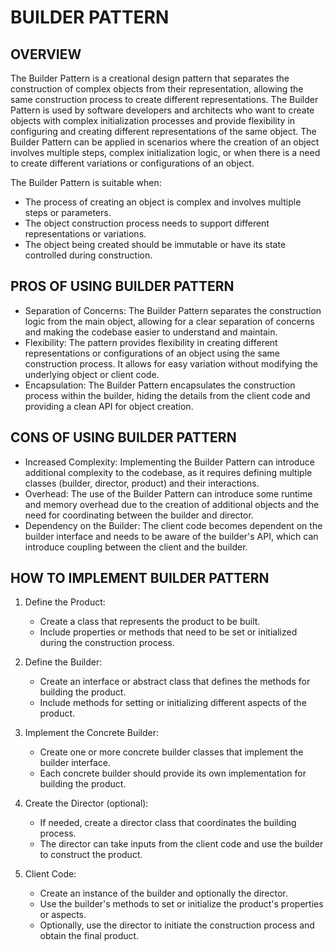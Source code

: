 # BUILDER PATTERN

## OVERVIEW

The Builder Pattern is a creational design pattern that separates the construction of complex objects from their representation, allowing the same construction process to create different representations. The Builder Pattern is used by software developers and architects who want to create objects with complex initialization processes and provide flexibility in configuring and creating different representations of the same object. The Builder Pattern can be applied in scenarios where the creation of an object involves multiple steps, complex initialization logic, or when there is a need to create different variations or configurations of an object.

The Builder Pattern is suitable when:

- The process of creating an object is complex and involves multiple steps or parameters.
- The object construction process needs to support different representations or variations.
- The object being created should be immutable or have its state controlled during construction.

## PROS OF USING BUILDER PATTERN

- Separation of Concerns: The Builder Pattern separates the construction logic from the main object, allowing for a clear separation of concerns and making the codebase easier to understand and maintain.
- Flexibility: The pattern provides flexibility in creating different representations or configurations of an object using the same construction process. It allows for easy variation without modifying the underlying object or client code.
- Encapsulation: The Builder Pattern encapsulates the construction process within the builder, hiding the details from the client code and providing a clean API for object creation.

## CONS OF USING BUILDER PATTERN
- Increased Complexity: Implementing the Builder Pattern can introduce additional complexity to the codebase, as it requires defining multiple classes (builder, director, product) and their interactions.
- Overhead: The use of the Builder Pattern can introduce some runtime and memory overhead due to the creation of additional objects and the need for coordinating between the builder and director.
- Dependency on the Builder: The client code becomes dependent on the builder interface and needs to be aware of the builder's API, which can introduce coupling between the client and the builder.

## HOW TO IMPLEMENT BUILDER PATTERN

1. Define the Product:
   - Create a class that represents the product to be built.
   - Include properties or methods that need to be set or initialized during the construction process.

2. Define the Builder:
   - Create an interface or abstract class that defines the methods for building the product.
   - Include methods for setting or initializing different aspects of the product.

3. Implement the Concrete Builder:
   - Create one or more concrete builder classes that implement the builder interface.
   - Each concrete builder should provide its own implementation for building the product.

4. Create the Director (optional):
   - If needed, create a director class that coordinates the building process.
   - The director can take inputs from the client code and use the builder to construct the product.

5. Client Code:
   - Create an instance of the builder and optionally the director.
   - Use the builder's methods to set or initialize the product's properties or aspects.
   - Optionally, use the director to initiate the construction process and obtain the final product.

